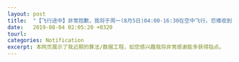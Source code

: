 ```yaml
---
layout: post
title:  "【飞行途中】非常抱歉，我将于周一(8月5日)04:00-16:30在空中飞行，恐难收到电话，请先添加我的微信15070828798，我将利用空中Wi-Fi保持联系，也将在落地之后与您回复。"
date:   2019-08-04 02:05:20 +0320
tourl: 
categories: Notification
excerpt: 本网页展示了我近期的算法/数据工程，如您感兴趣我将非常感谢能多获得指点。
---
```



[jekyll-docs]: https://jekyllrb.com/docs/home
[jekyll-gh]:   https://github.com/jekyll/jekyll
[jekyll-talk]: https://talk.jekyllrb.com/